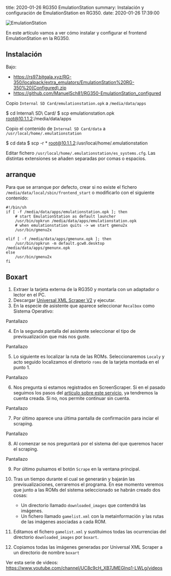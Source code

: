 title: 2020-01-26 RG350 EmulationStation
summary: Instalación y configuración de EmulationStation en RG350.
date: 2020-01-26 17:39:00

![EmulationStation](/images/posts/emulationstation.png)

En este artículo vamos a ver cómo instalar y configurar el frontend EmulationStation en la RG350.

## Instalación

Bajo:

* https://rs97.bitgala.xyz/RG-350/localpack/extra_emulators/EmulationStation%20RG-350%20(Configured).zip
* https://github.com/ManuelSch81/RG350-EmulationStation_configured

Copio `Internal SD Card/emulationstation.opk` a `/media/data/apps`

$ cd Internal\ SD\ Card/
$ scp emulationstation.opk root@10.1.1.2:/media/data/apps

Copio el contenido de `Internal SD Card/data` a `/usr/local/home/.emulationstation`

$ cd data
$ scp -r * root@10.1.1.2:/usr/local/home/.emulationstation


Editar fichero `/usr/local/home/.emulationstation/es_systems.cfg`. Las distintas extensiones se añaden separadas por comas o espacios.

## arranque

Para que se arranque por defecto, crear si no existe el fichero `/media/data/local/sbin/frontend_start` o modificarlo con el siguiente contenido:

```
#!/bin/sh
if [ -f /media/data/apps/emulationstation.opk ]; then
    # start EmulationStation as default launcher
    /usr/bin/opkrun /media/data/apps/emulationstation.opk
    # when emulationstation quits -> we start gmenu2x
    /usr/bin/gmenu2x

elif [ -f /media/data/apps/gmenunx.opk ]; then
    /usr/bin/opkrun -m default.gcw0.desktop /media/data/apps/gmenunx.opk
else
    /usr/bin/gmenu2x
fi
```

## Boxart

1. Extraer la tarjeta externa de la RG350 y montarla con un adaptador o lector en el PC.
2. Descargar [Universal XML Scraper V2](https://github.com/Universal-Rom-Tools/Universal-XML-Scraper/releases) y ejecutar.
3. En la especie de asistente que aparece seleccionar `Recalbox` como Sistema Operativo:

Pantallazo

4. En la segunda pantalla del asistente seleccionar el tipo de previsualización que más nos guste.

Pantallazo

5. Lo siguiente es localizar la ruta de las ROMs. Seleccionaremos `Localy` y acto seguido localizamos el diretorio `roms` de la tarjeta montada en el punto 1.

Pantallazo

6. Nos pregunta si estamos registrados en ScreenScraper. Si en el pasado seguimos los pasos del [artículo sobre este servicio](/2020-01-11-rg350_scraper.html), ya tendremos la cuenta creada. Si no, nos permite continuar sin cuenta.

Pantallazo

7. Por último aparece una última pantalla de confirmación para inciar el scraping.

Pantallazo

8. Al comenzar se nos preguntará por el sistema del que queremos hacer el scraping.

Pantallazo

9. Por último pulsamos el botón `Scrape` en la ventana principal.

10. Tras un tiempo durante el cual se generarán y bajarán las previsualizaciones, cerraremos el programa. En ese momento veremos que junto a las ROMs del sistema seleccionado se habrán creado dos cosas:

    * Un directorio llamado `downloaded_images` que contendrá las imágenes.
    * Un fichero llamado `gamelist.xml` con la metainformación y las rutas de las imágenes asociadas a cada ROM.

11. Editamos el fichero `gamelist.xml` y sustituimos todas las ocurrencias del directorio `downloaded_images` por `boxart`.

12. Copiamos todas las imágenes generadas por Universal XML Scraper a un directorio de nombre `boxart`

Ver esta serie de videos: https://www.youtube.com/channel/UC8c9cH_XB7JMEGInq1-LWLg/videos
